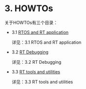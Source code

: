# 3. HOWTOs 

关于HOWTOs有三个目录：

* 3.1 [RTOS and RT application](https://wiki.linuxfoundation.org/realtime/documentation/howto/applications/start)

    详见：3.1 RTOS and RT application

* 3.2 [RT Debugging](https://wiki.linuxfoundation.org/realtime/documentation/howto/debugging/start)

    详见：3.2 RT Debugging
    
* 3.3 [RT tools and utilities](https://wiki.linuxfoundation.org/realtime/documentation/howto/tools/start)

    详见：3.3 RT tools and utilities

<!--
There are three categories of HOWTOs:

* [RTOS and RT application](https://wiki.linuxfoundation.org/realtime/documentation/howto/applications/start)

* [RT Debugging](https://wiki.linuxfoundation.org/realtime/documentation/howto/debugging/start)

* [RT tools and utilities](https://wiki.linuxfoundation.org/realtime/documentation/howto/tools/start)
-->




